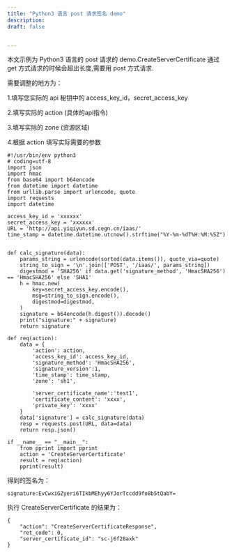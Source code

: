 ```yaml
---
title: "Python3 语言 post 请求签名 demo"
description: 
draft: false


---
```


本文示例为 Python3 语言的 post 请求的 demo.CreateServerCertificate 通过 get 方式请求的时候会超出长度,需要用 post 方式请求.

需要调整的地方为：

1.填写您实际的 api 秘钥中的 access_key_id，secret_access_key

2.填写实际的 action (具体的api指令)

3.填写实际的 zone (资源区域)

4.根据 action 填写实际需要的参数

```
#!/usr/bin/env python3
# coding=utf-8
import json
import hmac
from base64 import b64encode
from datetime import datetime
from urllib.parse import urlencode, quote
import requests
import datetime

access_key_id = 'xxxxxx'
secret_access_key = 'xxxxxx'
URL = 'http://api.yiqiyun.sd.cegn.cn/iaas/'
time_stamp = datetime.datetime.utcnow().strftime("%Y-%m-%dT%H:%M:%SZ")


def calc_signature(data):
    params_string = urlencode(sorted(data.items()), quote_via=quote)
    string_to_sign = '\n'.join(['POST', '/iaas/', params_string])
    digestmod = 'SHA256' if data.get('signature_method', 'HmacSHA256') == 'HmacSHA256' else 'SHA1'
    h = hmac.new(
        key=secret_access_key.encode(),
        msg=string_to_sign.encode(),
        digestmod=digestmod,
    )
    signature = b64encode(h.digest()).decode()
    print("signature:" + signature)
    return signature

def req(action):
    data = {
        'action': action,
        'access_key_id': access_key_id,
        'signature_method': 'HmacSHA256',
        'signature_version':1,
        'time_stamp': time_stamp,
        'zone': 'sh1',
        
        'server_certificate_name':'test1',
        'certificate_content': 'xxxx',
        'private_key': 'xxxx'
    }
    data['signature'] = calc_signature(data)
    resp = requests.post(URL, data=data)
    return resp.json()

if __name__ == "__main__":
    from pprint import pprint
    action = 'CreateServerCertificate'
    result = req(action)
    pprint(result)

```

得到的签名为：

```
signature:EvCwxiGZyeri6TIkbMEhyy6YJorTccdd9fo8b5tQabY=
```

执行 CreateServerCertificate 的结果为：

```
{
    "action": "CreateServerCertificateResponse", 
    "ret_code": 0, 
    "server_certificate_id": "sc-j6f28axk"
}
```

